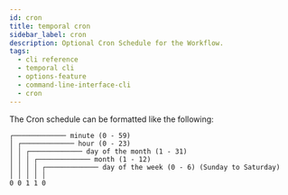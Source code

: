 ```yaml
---
id: cron
title: temporal cron
sidebar_label: cron
description: Optional Cron Schedule for the Workflow.
tags:
  - cli reference
  - temporal cli
  - options-feature
  - command-line-interface-cli
  - cron
---
```


The Cron schedule can be formatted like the following:

```text
┌───────────── minute (0 - 59)
│ ┌───────────── hour (0 - 23)
│ │ ┌───────────── day of the month (1 - 31)
│ │ │ ┌───────────── month (1 - 12)
│ │ │ │ ┌───────────── day of the week (0 - 6) (Sunday to Saturday)
│ │ │ │ │
0 0 1 1 0
```
